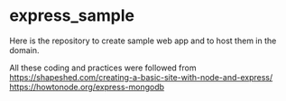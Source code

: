 # express_sample
Here is the repository to create sample web app and to host them in the domain.

All these coding and practices were followed from 
https://shapeshed.com/creating-a-basic-site-with-node-and-express/
https://howtonode.org/express-mongodb